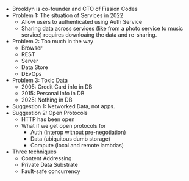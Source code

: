 
- Brooklyn is co-founder and CTO of Fission Codes
- Problem 1: The situation of Services in 2022
  - Allow users to authenticated using Auth Service
  - Sharing data across services (like from a photo service to music service) requires downloaing the data and re-sharing.
- Problem 2: Too much in the way
  - Browser
  - REST
  - Server
  - Data Store
  - DEvOps
- Problem 3: Toxic Data
  - 2005: Credit Card info in DB
  - 2015: Personal Info in DB
  - 2025: Nothing in DB
- Suggestion 1: Networked Data, not apps.
- Suggestion 2: Open Protocols
  - HTTP has been open
  - What if we get open protocols for
    - Auth (interop without pre-negotiation)
    - Data (ubiquitous dumb storage)
    - Compute (local and remote lambdas)
- Three techniques
  - Content Addressing
  - Private Data Substrate
  - Fault-safe concurrency
